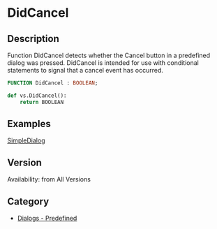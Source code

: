 # DidCancel

## Description
Function DidCancel detects whether the Cancel button in a predefined dialog was pressed. DidCancel is intended for use with conditional statements to signal that a cancel event has occurred.

```pascal
FUNCTION DidCancel : BOOLEAN;
```

```python
def vs.DidCancel():
    return BOOLEAN
```

## Examples
[SimpleDialog](examples/SimpleDialog.md)

## Version
Availability: from All Versions

## Category
* [Dialogs - Predefined](../Categories/Dialogs%20-%20Predefined.md)
